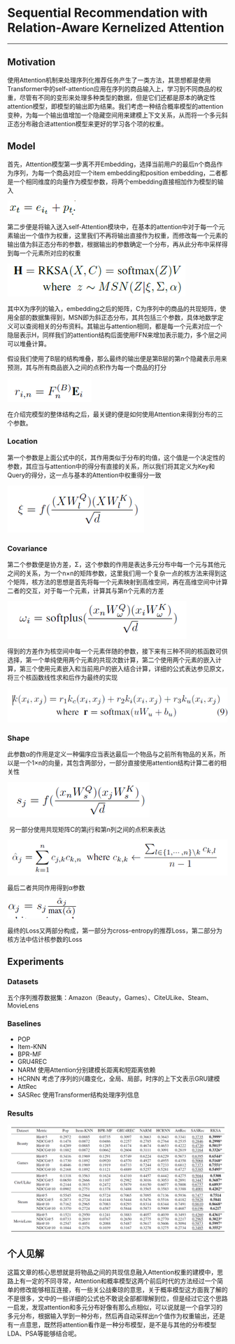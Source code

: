 # Sequential Recommendation with Relation-Aware Kernelized Attention

------

## Motivation

​	使用Attention机制来处理序列化推荐任务产生了一类方法，其思想都是使用Transformer中的self-attention应用在序列的商品输入上，学习到不同商品的权重，尽管有不同的变形来处理多种类型的数据，但是它们还都是原本的确定性attention模型，即模型的输出即为结果。我们考虑一种结合概率模型的attention变种，为每一个输出值增加一个隐藏空间用来建模上下文关系，从而将一个多元斜正态分布融合进attention模型来更好的学习各个项的权重。

## Model

​	首先，Attention模型第一步离不开Embedding，选择当前用户的最后n个商品作为序列，为每一个商品对应一个item embedding和position embedding，二者都是一个相同维度的向量作为模型参数，将两个embedding直接相加作为模型的输入

![image-20200310101744860](https://github.com/linzihan-backforward/PaperNotes/blob/master/AAAI/%5BAAAI2020%5D%20Sequential%20Recommendation%20with%20Relation-Aware%20Kernelized%20Attention/image-20200310101744860.png?raw=true)

​	第二步便是将输入送入self-Attention模块中，在基本的attention中对于每一个元素输出一个值作为权重，这里我们不再将输出直接作为权重，而修改每一个元素的输出值为斜正态分布的参数，根据输出的参数确定一个分布，再从此分布中采样得到每一个元素所对应的权重

![image-20200310102845809](https://github.com/linzihan-backforward/PaperNotes/blob/master/AAAI/%5BAAAI2020%5D%20Sequential%20Recommendation%20with%20Relation-Aware%20Kernelized%20Attention/image-20200310102845809.png?raw=true)

​	其中X为序列的输入，embedding之后的矩阵，C为序列中的商品的共现矩阵，使用全部的数据集得到，MSN即为斜正态分布，其共包括三个参数，具体地数学定义可以查阅相关的分布资料。其输出与attention相同，都是每一个元素对应一个隐层表示H，同样我们的attention结构后面使用FFN来增加表示能力，多个层之间可以堆叠计算。

​	假设我们使用了B层的结构堆叠，那么最终的输出便是第B层的第n个隐藏表示用来预测，其与所有商品嵌入之间的点积作为每一个商品的打分

![image-20200310105144237](https://github.com/linzihan-backforward/PaperNotes/blob/master/AAAI/%5BAAAI2020%5D%20Sequential%20Recommendation%20with%20Relation-Aware%20Kernelized%20Attention/image-20200310105144237.png?raw=true)

​	在介绍完模型的整体结构之后，最关键的便是如何使用Attention来得到分布的三个参数。

### Location

​	第一个参数是上面公式中的ξ，其作用类似于分布的均值，这个值是一个决定性的参数，其应当与attention中的得分有直接的关系，所以我们将其定义为Key和Query的得分，这一点与基本的Attention中权重得分一致

![image-20200310105922083](https://github.com/linzihan-backforward/PaperNotes/blob/master/AAAI/%5BAAAI2020%5D%20Sequential%20Recommendation%20with%20Relation-Aware%20Kernelized%20Attention/image-20200310105922083.png?raw=true)

### Covariance

​	第二个参数便是协方差，Σ，这个参数的作用是表达多元分布中每一个元与其他元之间的关系，为一个n×n的矩阵参数，这里我们用一个复杂一点的核方法来得到这个矩阵，核方法的思想是首先将每一个元素映射到高维空间，再在高维空间中计算二者的交互，对于每一个元素，计算其与第n个元素的方差

![image-20200310111717448](https://github.com/linzihan-backforward/PaperNotes/blob/master/AAAI/%5BAAAI2020%5D%20Sequential%20Recommendation%20with%20Relation-Aware%20Kernelized%20Attention/image-20200310111717448.png?raw=true)

​	得到的方差作为核空间中每一个元素伴随的参数，接下来有三种不同的核函数可供选择，第一个单纯使用两个元素的共现次数计算，第二个使用两个元素的嵌入计算，第三个使用元素嵌入和当前用户的嵌入结合计算，详细的公式表达参见原文，将三个核函数线性求和后作为最终的实现

![image-20200310112311128](https://github.com/linzihan-backforward/PaperNotes/blob/master/AAAI/%5BAAAI2020%5D%20Sequential%20Recommendation%20with%20Relation-Aware%20Kernelized%20Attention/image-20200310112311128.png?raw=true)

### Shape

​	此参数α的作用是定义一种偏序应当表达最后一个物品与之前所有物品的关系，所以是一个1×n的向量，其包含两部分，一部分直接使用attention结构计算二者的相关性

![image-20200310113157070](https://github.com/linzihan-backforward/PaperNotes/blob/master/AAAI/%5BAAAI2020%5D%20Sequential%20Recommendation%20with%20Relation-Aware%20Kernelized%20Attention/image-20200310113157070.png?raw=true)

​	另一部分使用共现矩阵C的第j行和第n列之间的点积来表达

![image-20200310113417030](https://github.com/linzihan-backforward/PaperNotes/blob/master/AAAI/%5BAAAI2020%5D%20Sequential%20Recommendation%20with%20Relation-Aware%20Kernelized%20Attention/image-20200310113417030.png?raw=true)

最后二者共同作用得到α参数

![image-20200310113443901](https://github.com/linzihan-backforward/PaperNotes/blob/master/AAAI/%5BAAAI2020%5D%20Sequential%20Recommendation%20with%20Relation-Aware%20Kernelized%20Attention/image-20200310113443901.png?raw=true)

最终的Loss又两部分构成，第一部分为cross-entropy的推荐Loss，第二部分为核方法中估计核参数的Loss

## Experiments

### Datasets

五个序列推荐数据集：Amazon（Beauty，Games）、CiteULike、Steam、MovieLens

### Baselines

- POP
- Item-KNN
- BPR-MF
- GRU4REC
- NARM  使用Attention分别建模长距离和短距离依赖
- HCRNN 考虑了序列的兴趣变化，全局、局部，时序的上下文表示GRU建模
- AttRec
- SASRec 使用Transformer结构处理序列信息

### Results

![image-20200310142147242](https://github.com/linzihan-backforward/PaperNotes/blob/master/AAAI/%5BAAAI2020%5D%20Sequential%20Recommendation%20with%20Relation-Aware%20Kernelized%20Attention/image-20200310142147242.png?raw=true)

## 个人见解

​	这篇文章的核心思想就是将物品之间的共现信息融入Attention权重的建模中，思路上有一定的不同寻常，Attention和概率模型这两个前后时代的方法经过一个简单的修改能够相互连接，有一些关公战秦琼的意思，关于概率模型这方面我了解的不是很多，文中的一些详细的公式也不敢说全部都理解到位，但是经过它这个思路一启发，发现attention和多元分布好像有那么点相似，可以说就是一个自学习的多元分布，根据输入学到一种分布，然后再自动采样出n个值作为权重输出，还是有一点意思，既然将attention看作是一种分布模型，是不是与其他的分布模型LDA、PSA等能够结合呢。